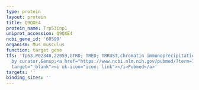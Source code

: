 ```yaml
---
type: protein
layout: protein
title: Q9QXE4
protein_name: Trp53inp1
uniprot_accession: Q9QXE4
ncbi_gene_id: '60599'
organism: Mus musculus
function: target gene
tfs: 'Tp53,P02340,22059,GTRD; TRED; TRRUST,chromatin immunoprecipitation assay; inferred
  by curator,&ensp;<a href="https://www.ncbi.nlm.nih.gov/pubmed/?term=18445702%5Buid%5D"
  target="_blank"><i uk-icon="icon: link"></i>Pubmed</a>'
targets: ''
binding_sites: ''
---
```

